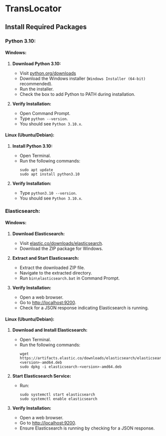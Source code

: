 # TransLocator

## Install Required Packages

[//]: # (### Python 3.10:)

[//]: # (1. **Download Python 3.10:**  )

[//]: # (   - Visit [python.org/downloads]&#40;https://www.python.org/downloads/&#41;)

[//]: # (   - Download and run the installer for your operating system.)

[//]: # (   - Ensure to add Python to your system PATH during installation.)

[//]: # ()
[//]: # (2. **Verify Installation:**  )

[//]: # (   - Open a terminal/command prompt.)

[//]: # (   - Type `python --version` or `python3 --version`.)

[//]: # (   - You should see `Python 3.10.x` indicating a successful installation.)

[//]: # ()
[//]: # (### Elasticsearch:)

[//]: # ()
[//]: # (1. **Download Elasticsearch:**  )

[//]: # (   - Visit [elastic.co/downloads/elasticsearch]&#40;https://www.elastic.co/downloads/elasticsearch&#41;.)

[//]: # (   - Download the appropriate version for your OS.)

[//]: # ()
[//]: # (2. **Extract and Start Elasticsearch:**  )

[//]: # (   - Extract the downloaded package.)

[//]: # (   - Navigate to the )


### Python 3.10:

#### Windows:

1. **Download Python 3.10:**  
   - Visit [python.org/downloads](https://www.python.org/downloads/)
   - Download the Windows installer (`Windows Installer (64-bit)` recommended).
   - Run the installer.
   - Check the box to add Python to PATH during installation.

2. **Verify Installation:**  
   - Open Command Prompt.
   - Type `python --version`.
   - You should see `Python 3.10.x`.

#### Linux (Ubuntu/Debian):

1. **Install Python 3.10:**  
   - Open Terminal.
   - Run the following commands:
     ```
     sudo apt update
     sudo apt install python3.10
     ```

2. **Verify Installation:**  
   - Type `python3.10 --version`.
   - You should see `Python 3.10.x`.

### Elasticsearch:

#### Windows:

1. **Download Elasticsearch:**
   - Visit [elastic.co/downloads/elasticsearch](https://www.elastic.co/downloads/elasticsearch).
   - Download the ZIP package for Windows.

2. **Extract and Start Elasticsearch:**  
   - Extract the downloaded ZIP file.
   - Navigate to the extracted directory.
   - Run `bin\elasticsearch.bat` in Command Prompt.

3. **Verify Installation:**  
   - Open a web browser.
   - Go to [http://localhost:9200](http://localhost:9200).
   - Check for a JSON response indicating Elasticsearch is running.

#### Linux (Ubuntu/Debian):

1. **Download and Install Elasticsearch:**  
   - Open Terminal.
   - Run the following commands:
     ```
     wget https://artifacts.elastic.co/downloads/elasticsearch/elasticsearch-<version>-amd64.deb
     sudo dpkg -i elasticsearch-<version>-amd64.deb
     ```

2. **Start Elasticsearch Service:**  
   - Run:
     ```
     sudo systemctl start elasticsearch
     sudo systemctl enable elasticsearch
     ```

3. **Verify Installation:**  
   - Open a web browser.
   - Go to [http://localhost:9200](http://localhost:9200).
   - Ensure Elasticsearch is running by checking for a JSON response.
